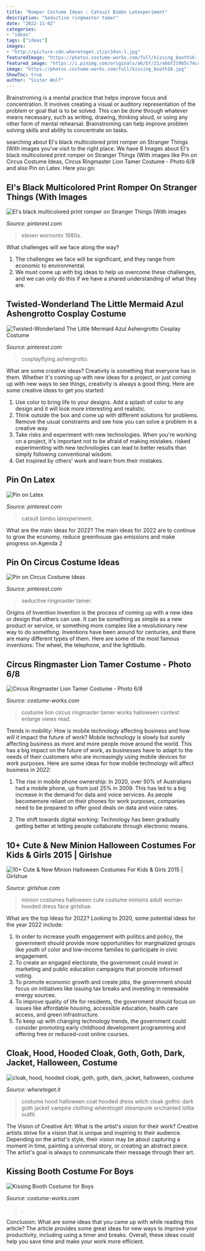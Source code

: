 ```yaml
---
title: "Romper Costume Ideas : Catsuit Bimbo Latexperiment"
description: "Seductive ringmaster tamer"
date: "2022-11-02"
categories:
- "ideas"
tags: ["ideas"]
images:
- "http://picture-cdn.wheretoget.it/pc34xn-l.jpg"
featuredImage: "https://photos.costume-works.com/full/kissing_booth16.jpg"
featured_image: "https://i.pinimg.com/originals/a6/bf/21/a6bf219b5c74ccf636c31854b67337e6.jpg"
image: "https://photos.costume-works.com/full/kissing_booth16.jpg"
ShowToc: true
author: "Sister Wolf"
---
```



Brainstroming is a mental practice that helps improve focus and concentration. It involves creating a visual or auditory representation of the problem or goal that is to be solved. This can be done through whatever means necessary, such as writing, drawing, thinking aloud, or using any other form of mental rehearsal. Brainstroming can help improve problem solving skills and ability to concentrate on tasks.

	

		
searching about El&#039;s black multicolored print romper on Stranger Things (With images you've visit to the right place. We have 8 Images about El&#039;s black multicolored print romper on Stranger Things (With images like Pin on Circus Costume Ideas, Circus Ringmaster Lion Tamer Costume - Photo 6/8 and also Pin on Latex. Here you go:
		
    
## El&#039;s Black Multicolored Print Romper On Stranger Things (With Images

<img loading=lazy src="https://i.pinimg.com/originals/a6/bf/21/a6bf219b5c74ccf636c31854b67337e6.jpg" onerror="this.onerror=null;this.src='https://tse3.mm.bing.net/th?id=OIP.qUFsXG6zz7hISn1aR-d-AQAAAA&amp;pid=15.1';" alt="El&#039;s black multicolored print romper on Stranger Things (With images">

_Source: pinterest.com_

>eleven wornontv 1980s. 

	

What challenges will we face along the way?
1. The challenges we face will be significant, and they range from economic to environmental. 
2. We must come up with big ideas to help us overcome these challenges, and we can only do this if we have a shared understanding of what they are.

    
## Twisted-Wonderland The Little Mermaid Azul Ashengrotto Cosplay Costume

<img loading=lazy src="https://i.pinimg.com/736x/98/76/7e/98767e5f0fe333fcc9c22ff061e73956.jpg" onerror="this.onerror=null;this.src='https://tse4.mm.bing.net/th?id=OIP.atlFoau-2ZnL4Kultz2I1AHaMH&amp;pid=15.1';" alt="Twisted-Wonderland The Little Mermaid Azul Ashengrotto Cosplay Costume">

_Source: pinterest.com_

>cosplayflying ashengrotto. 

	

What are some creative ideas?
Creativity is something that everyone has in them. Whether it's coming up with new ideas for a project, or just coming up with new ways to see things, creativity is always a good thing. Here are some creative ideas to get you started: 
1) Use color to bring life to your designs. Add a splash of color to any design and it will look more interesting and realistic. 
2) Think outside the box and come up with different solutions for problems. Remove the usual constraints and see how you can solve a problem in a creative way. 
3) Take risks and experiment with new technologies. When you're working on a project, it's important not to be afraid of making mistakes. risked experimenting with new technologies can lead to better results than simply following conventional wisdom. 
4) Get inspired by others' work and learn from their mistakes.

    
## Pin On Latex

<img loading=lazy src="https://i.pinimg.com/736x/43/3e/c7/433ec746d2a392e8fe6db171b665343b--rubber-catsuit-latex-catsuit.jpg" onerror="this.onerror=null;this.src='https://tse4.mm.bing.net/th?id=OIP.9egSgRzCmSR4HqSJXo2s1QHaJ7&amp;pid=15.1';" alt="Pin on Latex">

_Source: pinterest.com_

>catsuit bimbo latexperiment. 

	

What are the main ideas for 2022?
The main ideas for 2022 are to continue to grow the economy, reduce greenhouse gas emissions and make progress on Agenda 2
    
## Pin On Circus Costume Ideas

<img loading=lazy src="https://i.pinimg.com/originals/15/1a/41/151a41989d1521c4488e1a369956f04d.jpg" onerror="this.onerror=null;this.src='https://tse4.mm.bing.net/th?id=OIP.9ZAr4LdfuTNrKxjAvraAfQHaJ2&amp;pid=15.1';" alt="Pin on Circus Costume Ideas">

_Source: pinterest.com_

>seductive ringmaster tamer. 

	

Origins of Invention
Invention is the process of coming up with a new idea or design that others can use. It can be something as simple as a new product or service, or something more complex like a revolutionary new way to do something. Inventions have been around for centuries, and there are many different types of them. Here are some of the most famous inventions: The wheel, the telephone, and the lightbulb.

    
## Circus Ringmaster Lion Tamer Costume - Photo 6/8

<img loading=lazy src="https://photos.costume-works.com/full/circus_ringmaster_lion_tamer6.jpg" onerror="this.onerror=null;this.src='https://tse4.mm.bing.net/th?id=OIP.T1FcxpniuXfhN1fsQVjdhgHaKQ&amp;pid=15.1';" alt="Circus Ringmaster Lion Tamer Costume - Photo 6/8">

_Source: costume-works.com_

>costume lion circus ringmaster tamer works halloween contest enlarge views read. 

	

Trends in mobility: How is mobile technology affecting business and how will it impact the future of work?
Mobile technology is slowly but surely affecting business as more and more people move around the world. This has a big impact on the future of work, as businesses have to adapt to the needs of their customers who are increasingly using mobile devices for work purposes. Here are some ideas for how mobile technology will affect business in 2022:
1) The rise in mobile phone ownership: In 2020, over 50% of Australians had a mobile phone, up from just 25% in 2009. This has led to a big increase in the demand for data and voice services. As people becomemore reliant on their phones for work purposes, companies need to be prepared to offer good deals on data and voice rates.

2) The shift towards digital working: Technology has been gradually getting better at letting people collaborate through electronic means.

    
## 10+ Cute &amp; New Minion Halloween Costumes For Kids &amp; Girls 2015 | Girlshue

<img loading=lazy src="https://www.girlshue.com/wp-content/uploads/2015/09/10-Cute-New-Minion-Halloween-Costumes-For-Kids-Girls-2015-6.jpg" onerror="this.onerror=null;this.src='https://tse4.mm.bing.net/th?id=OIP.AZVgjiUNoHmCpMsamPZKMAAAAA&amp;pid=15.1';" alt="10+ Cute &amp; New Minion Halloween Costumes For Kids &amp; Girls 2015 | Girlshue">

_Source: girlshue.com_

>minion costumes halloween cute costume minions adult woman hooded dress face girlshue. 

	

What are the top Ideas for 2022?
Looking to 2020, some potential ideas for the year 2022 include: 
1) In order to increase youth engagement with politics and policy, the government should provide more opportunities for marginalized groups like youth of color and low-income families to participate in civic engagement. 
2) To create an engaged electorate, the government could invest in marketing and public education campaigns that promote informed voting. 
3) To promote economic growth and create jobs, the government should focus on initiatives like issuing tax breaks and investing in renewable energy sources. 
4) To improve quality of life for residents, the government should focus on issues like affordable housing, accessible education, health care access, and green infrastructure. 
5) To keep up with changing technology trends, the government could consider promoting early childhood development programming and offering free or reduced-cost online courses.

    
## Cloak, Hood, Hooded Cloak, Goth, Goth, Dark, Jacket, Halloween, Costume

<img loading=lazy src="http://picture-cdn.wheretoget.it/pc34xn-l.jpg" onerror="this.onerror=null;this.src='https://tse2.mm.bing.net/th?id=OIP.-UCzk4l52TjHcpsPWs-tngHaJ4&amp;pid=15.1';" alt="cloak, hood, hooded cloak, goth, goth, dark, jacket, halloween, costume">

_Source: wheretoget.it_

>costume hood halloween coat hooded dress witch cloak gothic dark goth jacket vampire clothing wheretoget steampunk enchanted lolita outfit. 

	

The Vision of Creative Art: What is the artist's vision for their work?
Creative artists strive for a vision that is unique and inspiring to their audience. Depending on the artist's style, their vision may be about capturing a moment in time, painting a universal story, or creating an abstract piece. The artist's goal is always to communicate their message through their art.

    
## Kissing Booth Costume For Boys

<img loading=lazy src="https://photos.costume-works.com/full/kissing_booth16.jpg" onerror="this.onerror=null;this.src='https://tse4.mm.bing.net/th?id=OIP.BPUzZwJwO_5FbqW1758m5gHaMw&amp;pid=15.1';" alt="Kissing Booth Costume for Boys">

_Source: costume-works.com_

>. 

	

Conclusion: What are some ideas that you came up with while reading this article?
The article provides some great ideas for new ways to improve your productivity, including using a timer and breaks. Overall, these ideas could help you save time and make your work more efficient.

